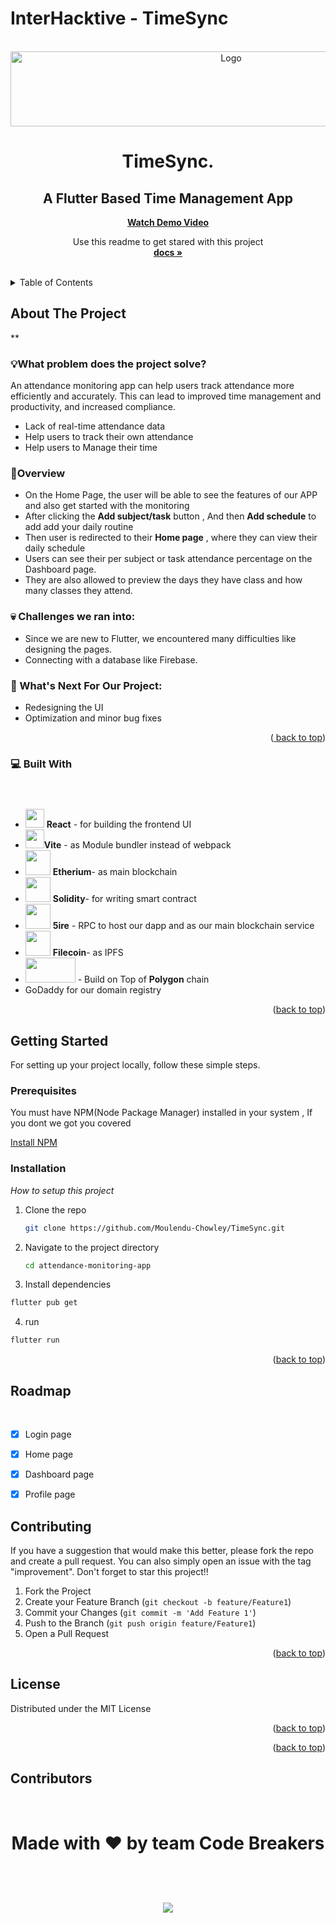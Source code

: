 # InterHacktive - TimeSync

<!-- PROJECT LOGO -->
<br />
<div align="center">
  <a href="https://github.com/Moulendu-Chowley/TimeSync/">
    <img src="https://cdn.discordapp.com/attachments/927930447118364672/1145660334103855174/Group_14.png" alt="Logo" width="690" height="120">
  </a>

  # TimeSync.
  ## A Flutter Based Time Management App
  <b><a align="center" href="">Watch Demo Video</a></b>
  <br/>

  <p align="center">
    Use this readme to get stared with this project
    <br />
    <a href="https://github.com/moulendu-chowley/TimeSync"><strong>docs »</strong></a>
    <br />
    <br />
  </p>
</div>




<!-- TABLE OF CONTENTS -->
<details>
  <summary>Table of Contents</summary>
  <ol>
    <li>
      <a href="#about-the-project">About The Project</a>
      <ul>
        <li><a href="#built-with">Built With</a></li>
      </ul>
    </li>
    <li>
      <a href="#getting-started">Getting Started</a>
      <ul>
        <li><a href="#prerequisites">Prerequisites</a></li>
        <li><a href="#installation">Installation</a></li>
      </ul>
    </li>
    <li><a href="#usage">Usage</a></li>
    <li><a href="#roadmap">Roadmap</a></li>
    <li><a href="#contributing">Contributing</a></li>
    <li><a href="#license">License</a></li>
    <li><a href="#contact">Contact</a></li>
    <li><a href="#acknowledgments">Acknowledgments</a></li>
  </ol>
</details>



<!-- ABOUT THE PROJECT -->
## About The Project

**




### 💡What problem does the project solve?

An attendance monitoring app can help users track attendance more efficiently and accurately. This can lead to improved time management and productivity, and increased compliance.
- Lack of real-time attendance data
- Help users to track their own attendance
- Help users to Manage their time


### 🙌Overview 
- On the Home Page, the user will be able to see the features of our APP and also get started with the monitoring
- After clicking the **Add subject/task** button , And then **Add schedule** to add add your daily routine
- Then user is redirected to their **Home page** , where they can view their daily schedule
- Users can see their per subject or task attendance percentage on the Dashboard page.
- They are also allowed to preview the days they have class and how many classes they attend.

### 💀 Challenges we ran into:
  - Since we are new to Flutter, we encountered many difficulties like designing the pages.
  - Connecting with a database like Firebase.
 
### 🔮 What's Next For Our Project:
- Redesigning the UI
- Optimization and minor bug fixes


<p align="right">(<a href="#read<img width="191" alt="an_logo_light_temp" src="https://user-images.githubusercontent.com/63441472/190889937-afb28215-5bb5-4115-83d2-f7afb73ef8f8.png">
<me-top">back to top</a>)</p>


### 💻 Built With


- <img src = "https://user-images.githubusercontent.com/25181517/183897015-94a058a6-b86e-4e42-a37f-bf92061753e5.png" style="margin-top: 40px" height=30px width=30px > **React** - for building the frontend UI <br> 
- <img src = "https://user-images.githubusercontent.com/63441472/190888196-9164551f-eb48-4da6-ab91-db17adad7c73.svg" height=30px width=30px>**Vite** - as Module bundler instead of webpack <br>
- <img src = "https://user-images.githubusercontent.com/63441472/221376795-45668137-c096-470e-b288-ea98f1728e94.png" height=40px width=40px > **Etherium**- as main blockchain <br>
- <img src = "https://user-images.githubusercontent.com/63441472/221376691-706e8087-7ba9-45be-9d60-583b0fdf518d.png" height=40px width=40px> **Solidity**- for writing smart contract <br>
- <img src = "https://user-images.githubusercontent.com/63441472/221376973-6ecb124f-12b4-429f-86ac-96afe68d258c.png" height=40px width=40px > **5ire** - RPC to host our dapp and as our main blockchain service<br>
- <img src = "https://user-images.githubusercontent.com/63441472/221377772-d474f54c-6049-467c-b830-7c8a220bce5d.png" height=40px width=40px> **Filecoin**- as IPFS<br>
- <img src = "https://user-images.githubusercontent.com/63441472/190890501-54045447-d458-4413-a1fa-91a4216bfb44.svg" height=40px width=80px> -  Build on Top of **Polygon** chain <br>
- GoDaddy for our domain registry 




<p align="right">(<a href="#readme-top">back to top</a>)</p>



<!-- GETTING STARTED -->
## Getting Started
For setting up your project locally, follow these simple steps.

### Prerequisites

You must have NPM(Node Package Manager) installed  in your system , If you dont we got you covered  

  
  [Install NPM](https://phoenixnap.com/kb/install-node-js-npm-on-windows)
 

### Installation

_How to setup this project_

1. Clone the repo
   ```sh
   git clone https://github.com/Moulendu-Chowley/TimeSync.git
   ```
2. Navigate to the project directory
   ```sh
   cd attendance-monitoring-app
   ```

3.  Install dependencies
   ```sh
   flutter pub get
   ```

4. run 
  ```sh
  flutter run
   ```
<p align="right">(<a href="#readme-top">back to top</a>)</p>



<!-- USAGE EXAMPLES 
## Usage
<div align="center">
<img src="https://media2.giphy.com/media/UYpelo7WbjZQg0dDQY/200.gif" width="500" height="200" />
</div>
<p align="right">(<a href="#readme-top">back to top</a>)</p> -->



<!-- ROADMAP -->
## Roadmap
&nbsp; 
- [x] Login page
- [x] Home page
- [x] Dashboard page
- [x] Profile page



<!-- CONTRIBUTING -->
## Contributing


If you have a suggestion that would make this better, please fork the repo and create a pull request. You can also simply open an issue with the tag "improvement".
Don't forget to star this project!! 

1. Fork the Project
2. Create your Feature Branch (`git checkout -b feature/Feature1`)
3. Commit your Changes (`git commit -m 'Add Feature 1'`)
4. Push to the Branch (`git push origin feature/Feature1`)
5. Open a Pull Request

<p align="right">(<a href="#readme-top">back to top</a>)</p>



<!-- LICENSE -->
## License

Distributed under the MIT License

<p align="right">(<a href="#readme-top">back to top</a>)</p>




<p align="right">(<a href="#readme-top">back to top</a>)</p>



<!-- ACKNOWLEDGMENTS -->
## Contributors

<br>
<div>
<h1 align="center">
 <b>Made with ❤️ by team Code Breakers
<h1>
<a href="https://github.com/moulendu-chowley/timesync/contributors">
  <img src="https://contrib.rocks/image?repo=arnab2001/ledged&&max=817" />
</a>
</div>



<!-- MARKDOWN LINKS & IMAGES -->
<!-- https://www.markdownguide.org/basic-syntax/#reference-style-links -->
[contributors-shield]: https://img.shields.io/github/contributors/othneildrew/Best-README-Template.svg?style=for-the-badge
[contributors-url]: https://github.com/othneildrew/Best-README-Template/graphs/contributors
[forks-shield]: https://img.shields.io/github/forks/othneildrew/Best-README-Template.svg?style=for-the-badge
[forks-url]: https://github.com/othneildrew/Best-README-Template/network/members
[stars-shield]: https://img.shields.io/github/stars/othneildrew/Best-README-Template.svg?style=for-the-badge
[stars-url]: https://github.com/othneildrew/Best-README-Template/stargazers
[issues-shield]: https://img.shields.io/github/issues/othneildrew/Best-README-Template.svg?style=for-the-badge
[issues-url]: https://github.com/othneildrew/Best-README-Template/issues
[license-shield]: https://img.shields.io/github/license/othneildrew/Best-README-Template.svg?style=for-the-badge
[license-url]: https://github.com/othneildrew/Best-README-Template/blob/master/LICENSE.txt
[linkedin-shield]: https://img.shields.io/badge/-LinkedIn-black.svg?style=for-the-badge&logo=linkedin&colorB=555
[linkedin-url]: https://linkedin.com/in/othneildrew
[product-screenshot]: images/screenshot.png
[Next.js]: https://img.shields.io/badge/next.js-000000?style=for-the-badge&logo=nextdotjs&logoColor=white
[Next-url]: https://nextjs.org/
[React.js]: https://img.shields.io/badge/React-20232A?style=for-the-badge&logo=react&logoColor=61DAFB
[React-url]: https://reactjs.org/
[Node.js]: https://img.shields.io/badge/Node.js-35495E?style=for-the-badge&logo=nodedotjs&logoColor=4FC08D
[Vue-url]: https://vuejs.org/
[Express]: https://img.shields.io/badge/Express-35495E?style=for-the-badge&logo=express&logoColor=white
[Angular-url]: https://angular.io/
[Svelte.dev]: https://img.shields.io/badge/Svelte-4A4A55?style=for-the-badge&logo=svelte&logoColor=FF3E00
[Svelte-url]: https://svelte.dev/
[Laravel.com]: https://img.shields.io/badge/Laravel-FF2D20?style=for-the-badge&logo=laravel&logoColor=white
[Laravel-url]: https://laravel.com
[Bootstrap.com]: https://img.shields.io/badge/Bootstrap-563D7C?style=for-the-badge&logo=bootstrap&logoColor=white
[Bootstrap-url]: https://getbootstrap.com
[JQuery.com]: https://img.shields.io/badge/jQuery-0769AD?style=for-the-badge&logo=jquery&logoColor=white
[JQuery-url]: https://jquery.com 
